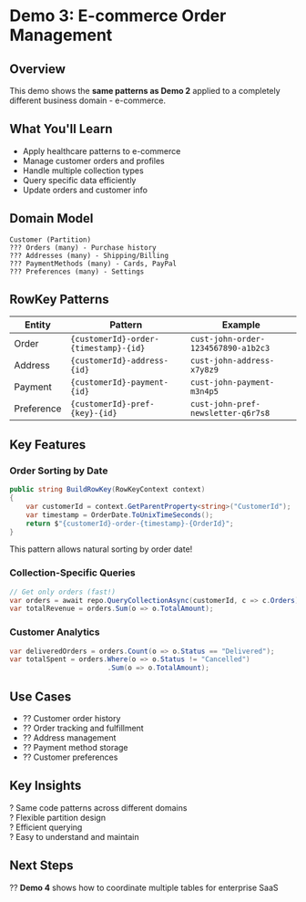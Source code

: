 # Demo 3: E-commerce Order Management

## Overview
This demo shows the **same patterns as Demo 2** applied to a completely different business domain - e-commerce.

## What You'll Learn
- Apply healthcare patterns to e-commerce
- Manage customer orders and profiles
- Handle multiple collection types
- Query specific data efficiently
- Update orders and customer info

## Domain Model
```
Customer (Partition)
??? Orders (many) - Purchase history
??? Addresses (many) - Shipping/Billing
??? PaymentMethods (many) - Cards, PayPal
??? Preferences (many) - Settings
```

## RowKey Patterns
| Entity | Pattern | Example |
|--------|---------|---------|
| Order | `{customerId}-order-{timestamp}-{id}` | `cust-john-order-1234567890-a1b2c3` |
| Address | `{customerId}-address-{id}` | `cust-john-address-x7y8z9` |
| Payment | `{customerId}-payment-{id}` | `cust-john-payment-m3n4p5` |
| Preference | `{customerId}-pref-{key}-{id}` | `cust-john-pref-newsletter-q6r7s8` |

## Key Features

### Order Sorting by Date
```csharp
public string BuildRowKey(RowKeyContext context)
{
    var customerId = context.GetParentProperty<string>("CustomerId");
    var timestamp = OrderDate.ToUnixTimeSeconds();
    return $"{customerId}-order-{timestamp}-{OrderId}";
}
```
This pattern allows natural sorting by order date!

### Collection-Specific Queries
```csharp
// Get only orders (fast!)
var orders = await repo.QueryCollectionAsync(customerId, c => c.Orders);
var totalRevenue = orders.Sum(o => o.TotalAmount);
```

### Customer Analytics
```csharp
var deliveredOrders = orders.Count(o => o.Status == "Delivered");
var totalSpent = orders.Where(o => o.Status != "Cancelled")
                        .Sum(o => o.TotalAmount);
```

## Use Cases
- ?? Customer order history
- ?? Order tracking and fulfillment
- ?? Address management
- ?? Payment method storage
- ?? Customer preferences

## Key Insights
? Same code patterns across different domains  
? Flexible partition design  
? Efficient querying  
? Easy to understand and maintain  

## Next Steps
?? **Demo 4** shows how to coordinate multiple tables for enterprise SaaS
